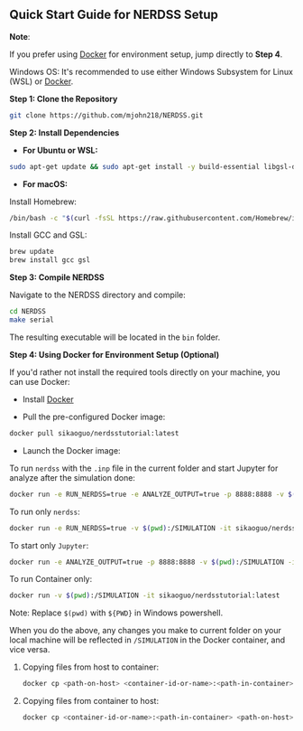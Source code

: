 ## Quick Start Guide for NERDSS Setup

**Note**:

If you prefer using [Docker](https://www.docker.com) for environment setup, jump directly to **Step 4**.

Windows OS: It's recommended to use either Windows Subsystem for Linux (WSL) or [Docker](https://www.docker.com).

**Step 1: Clone the Repository**

```bash
git clone https://github.com/mjohn218/NERDSS.git
```

**Step 2: Install Dependencies**

- **For Ubuntu or WSL:**

```bash
sudo apt-get update && sudo apt-get install -y build-essential libgsl-dev
```

- **For macOS:**

Install Homebrew:

```bash
/bin/bash -c "$(curl -fsSL https://raw.githubusercontent.com/Homebrew/install/HEAD/install.sh)"
```

Install GCC and GSL:

```bash
brew update
brew install gcc gsl
```

**Step 3: Compile NERDSS**

Navigate to the NERDSS directory and compile:

```bash
cd NERDSS
make serial
```

The resulting executable will be located in the `bin` folder.

**Step 4: Using Docker for Environment Setup (Optional)**

If you'd rather not install the required tools directly on your machine, you can use Docker:

- Install [Docker](https://www.docker.com)

- Pull the pre-configured Docker image:

```bash
docker pull sikaoguo/nerdsstutorial:latest
```

- Launch the Docker image:

To run `nerdss` with the `.inp` file in the current folder and start Jupyter for analyze after the simulation done:
```bash
docker run -e RUN_NERDSS=true -e ANALYZE_OUTPUT=true -p 8888:8888 -v $(pwd):/SIMULATION -it sikaoguo/nerdsstutorial:latest
```
To run only `nerdss`:
```bash
docker run -e RUN_NERDSS=true -v $(pwd):/SIMULATION -it sikaoguo/nerdsstutorial:latest
```
To start only `Jupyter`:
```bash
docker run -e ANALYZE_OUTPUT=true -p 8888:8888 -v $(pwd):/SIMULATION -it sikaoguo/nerdsstutorial:latest
```
To run Container only:
```bash
docker run -v $(pwd):/SIMULATION -it sikaoguo/nerdsstutorial:latest
```

Note: Replace `$(pwd)` with `${PWD}` in Windows powershell.

When you do the above, any changes you make to current folder on your local machine will be reflected in `/SIMULATION` in the Docker container, and vice versa.

1. Copying files from host to container: 
    ```bash
    docker cp <path-on-host> <container-id-or-name>:<path-in-container>
    ```

2. Copying files from container to host:
    ```bash
    docker cp <container-id-or-name>:<path-in-container> <path-on-host>
    ```

